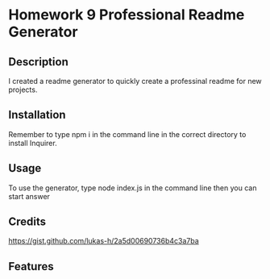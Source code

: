 
# Homework 9 Professional Readme Generator


## Description

I created a readme generator to quickly create a professinal readme for new projects.

## Installation

Remember to type npm i in the command line in the correct directory to install Inquirer.

## Usage

To use the generator, type node index.js in the command line then you can start answer 

## Credits

https://gist.github.com/lukas-h/2a5d00690736b4c3a7ba

## <span id=feature>Features</span>

